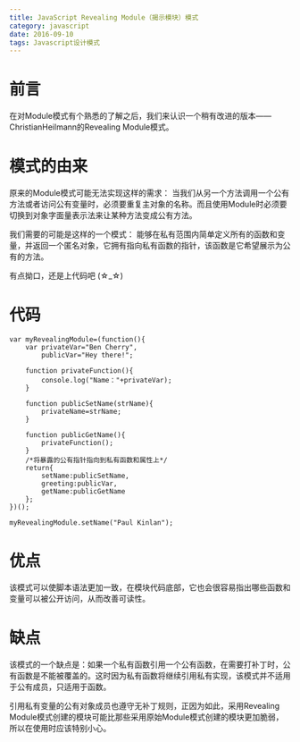 ```yaml
---
title: JavaScript Revealing Module（揭示模块）模式
category: javascript
date: 2016-09-10
tags: Javascript设计模式
---
```



# 前言
在对Module模式有个熟悉的了解之后，我们来认识一个稍有改进的版本——ChristianHeilmann的Revealing Module模式。
# 模式的由来
原来的Module模式可能无法实现这样的需求：
当我们从另一个方法调用一个公有方法或者访问公有变量时，必须要重复主对象的名称。而且使用Module时必须要切换到对象字面量表示法来让某种方法变成公有方法。

我们需要的可能是这样的一个模式：
能够在私有范围内简单定义所有的函数和变量，并返回一个匿名对象，它拥有指向私有函数的指针，该函数是它希望展示为公有的方法。 

有点拗口，还是上代码吧 (☆_☆)

<!--more-->

# 代码

```
var myRevealingModule=(function(){
	var privateVar="Ben Cherry",
		publicVar="Hey there!";
	
	function privateFunction(){
		console.log("Name："+privateVar);
	}
	
	function publicSetName(strName){
		privateName=strName;
	}

	function publicGetName(){
		privateFunction();
	}
	/*将暴露的公有指针指向到私有函数和属性上*/
	return{
		setName:publicSetName,
		greeting:publicVar,
		getName:publicGetName
	};
})();

myRevealingModule.setName("Paul Kinlan");
```

# 优点
该模式可以使脚本语法更加一致，在模块代码底部，它也会很容易指出哪些函数和变量可以被公开访问，从而改善可读性。

# 缺点
该模式的一个缺点是：如果一个私有函数引用一个公有函数，在需要打补丁时，公有函数是不能被覆盖的。这时因为私有函数将继续引用私有实现，该模式并不适用于公有成员，只适用于函数。

引用私有变量的公有对象成员也遵守无补丁规则，正因为如此，采用Revealing Module模式创建的模块可能比那些采用原始Module模式创建的模块更加脆弱，所以在使用时应该特别小心。
